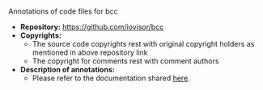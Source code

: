 # 
Annotations of code files for bcc 
 - **Repository:** https://github.com/iovisor/bcc
 - **Copyrights:** 
    - The source code copyrights rest with original copyright holders as mentioned in above repository link
    - The copyright for comments rest with comment authors
 - **Description of annotations:**
     - Please refer to the documentation shared [here](../documentation.md).
 
